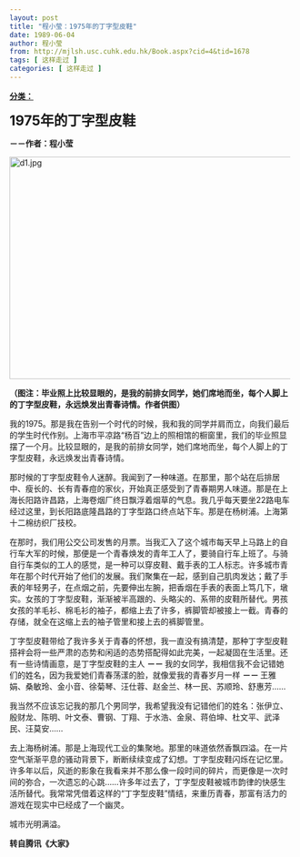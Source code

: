 ```yaml
---
layout: post
title: "程小莹：1975年的丁字型皮鞋"
date: 1989-06-04
author: 程小莹
from: http://mjlsh.usc.cuhk.edu.hk/Book.aspx?cid=4&tid=1678
tags: [ 这样走过 ]
categories: [ 这样走过 ]
---
```


<div style="margin: 15px 10px 10px 0px;">
 <div>
  <span id="ctl00_ContentPlaceHolder1_chapter1_SubjectLabel" style="font-weight:bold;text-decoration:underline;">
   分类：
  </span>
 </div>
 <p>
  <strong>
   <font size="5">
    1975年的丁字型皮鞋
   </font>
  </strong>
 </p>
 <p>
  <strong>
   －－作者：程小莹
  </strong>
 </p>
 <p>
  <img align="top" alt="d1.jpg" border="0" height="391" src="http://mjlsh.usc.cuhk.edu.hk/medias/contents/1678/d1.jpg" width="590"/>
 </p>
 <p>
  <strong>
   （图注：毕业照上比较显眼的，是我的前排女同学，她们席地而坐，每个人脚上的丁字型皮鞋，永远焕发出青春诗情。作者供图）
  </strong>
 </p>
 <p>
  我的1975。那是我在告别一个时代的时候，我和我的同学并肩而立，向我们最后的学生时代作别。上海市平凉路“杨百”边上的照相馆的橱窗里，我们的毕业照显摆了一个月。比较显眼的，是我的前排女同学，她们席地而坐，每个人脚上的丁字型皮鞋，永远焕发出青春诗情。
 </p>
 <p>
  那时候的丁字型皮鞋令人迷醉。我闻到了一种味道。在那里，那个站在后排居中、瘦长的、长有青春痘的家伙，开始真正感受到了青春期男人味道。那是在上海长阳路许昌路，上海卷烟厂终日飘浮着烟草的气息。我几乎每天要坐22路电车经过这里，到长阳路底隆昌路的丁字型路口终点站下车。那是在杨树浦。上海第十二棉纺织厂技校。
 </p>
 <p>
  在那时，我们用公交公司发售的月票。当我汇入了这个城市每天早上马路上的自行车大军的时候，那便是一个青春焕发的青年工人了，要骑自行车上班了。与骑自行车类似的工人的感觉，是一种可以穿皮鞋、戴手表的工人标志。许多城市青年在那个时代开始了他们的发展。我们聚集在一起，感到自己肌肉发达；戴了手表的年轻男子，在点烟之前，先要伸出左腕，把香烟在手表的表面上笃几下，墩实。女孩的丁字型皮鞋，渐渐被半高跟的、头略尖的、系带的皮鞋所替代。男孩女孩的羊毛衫、棉毛衫的袖子，都缩上去了许多，裤脚管却被接上一截。青春的存储，就全在这缩上去的袖子管里和接上去的裤脚管里。
 </p>
 <p>
  丁字型皮鞋带给了我许多关于青春的怀想，我一直没有搞清楚，那种丁字型皮鞋搭袢会将一些严肃的态势和闲适的态势搭配得如此完美，一起凝固在生活里。还有一些诗情画意，是丁字型皮鞋的主人
  <strong>
   －－
  </strong>
  我的女同学，我相信我不会记错她们的姓名，因为我爱她们青春荡漾的脸，就像爱我的青春岁月一样
  <strong>
   －－
  </strong>
  王雅娟、桑敏玲、金小音、徐菊琴、汪仕蓉、赵金兰、林一民、苏顺玲、舒惠芳……
 </p>
 <p>
  我当然不应该忘记我的那几个男同学，我希望我没有记错他们的姓名：张伊立、殷财龙、陈明、叶文泰、曹钢、丁翔、于水浩、金泉、蒋伯坤、杜文平、武泽民、汪莫安……
 </p>
 <p>
  去上海杨树浦。那是上海现代工业的集聚地。那里的味道依然香飘四溢。在一片空气渐渐平息的骚动背景下，断断续续变成了幻想。丁字型皮鞋闪烁在记忆里。许多年以后，风逝的影象在我看来并不那么像一段时间的碎片，而更像是一次时间的弥合，一次遗忘的心跳……许多年过去了，丁字型皮鞋被城市韵律的快感生活所替代。我常常凭借着这样的“丁字型皮鞋”情结，来重历青春，那富有活力的游戏在现实中已经成了一个幽灵。
 </p>
 <p>
  城市光明满溢。
 </p>
 <p>
  <strong>
   转自腾讯《大家》
  </strong>
 </p>
</div>

